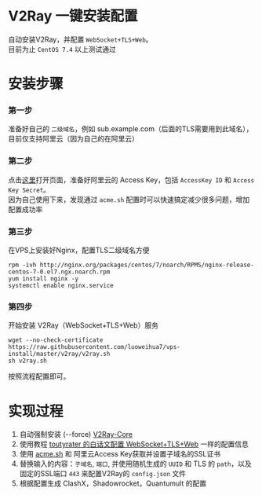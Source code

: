 # V2Ray 一键安装配置

自动安装V2Ray，并配置 `WebSocket+TLS+Web`。<br>
目前为止 `CentOS 7.4` 以上测试通过

# 安装步骤

### 第一步
准备好自己的 `二级域名`，例如 sub.example.com（后面的TLS需要用到此域名），目前仅支持阿里云（因为自己的在阿里云）

### 第二步
点击[这里](https://ak-console.aliyun.com)打开页面，准备好阿里云的 Access Key，包括 `AccessKey ID` 和 `Access Key Secret`。<br>
因为自己使用下来，发现通过 `acme.sh` 配置时可以快速搞定减少很多问题，增加配置成功率

### 第三步
在VPS上安装好Nginx，配置TLS二级域名方便
```
rpm -ivh http://nginx.org/packages/centos/7/noarch/RPMS/nginx-release-centos-7-0.el7.ngx.noarch.rpm
yum install nginx -y
systemctl enable nginx.service
```

### 第四步
开始安装 V2Ray（WebSocket+TLS+Web）服务
```
wget --no-check-certificate https://raw.githubusercontent.com/luoweihua7/vps-install/master/v2ray/v2ray.sh
sh v2ray.sh
```
按照流程配置即可。

# 实现过程

1. 自动强制安装 (--force) [V2Ray-Core](https://github.com/v2ray/v2ray-core)
2. 使用教程 [toutyrater 的白话文配置 WebSocket+TLS+Web](https://toutyrater.github.io/advanced/wss_and_web.html) 一样的配置信息
3. 使用 [acme.sh](https://acme.sh) 和 阿里云Access Key获取并设置子域名的SSL证书
3. 替换输入的内容：`子域名`, `端口`, 并使用随机生成的 `UUID` 和 TLS 的 `path`，以及固定的SSL端口 `443` 来配置V2Ray的 `config.json` 文件
4. 根据配置生成 ClashX，Shadowrocket，Quantumult 的配置